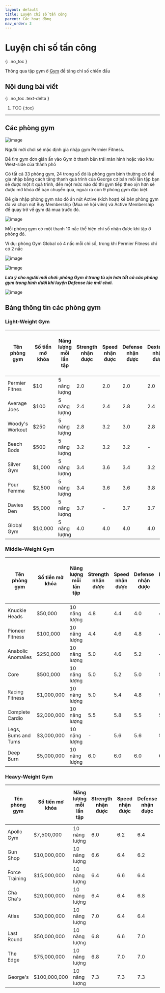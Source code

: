 ```yaml
---
layout: default
title: Luyện chỉ số tấn công
parent: Các hoạt động
nav_order: 3
---
```


# Luyện chỉ số tấn công
{: .no_toc }

Thông qua tập gym ở [Gym](https://www.torn.com/gym.php) để tăng chỉ số chiến đấu

## Nội dung bài viết
{: .no_toc .text-delta }

1. TOC
{:toc}

---

## Các phòng gym

![image](https://user-images.githubusercontent.com/21105806/150633621-d3c6d2f4-1e89-4e34-b922-28d6ea30571c.png)

Người mới chơi sẽ mặc định gia nhập gym Permier Fitness.

Để tìm gym đơn giản ấn vào Gym ở thanh bên trái màn hình hoặc vào khu West-side của thành phố

Có tất cả 33 phòng gym, 24 trong số đó là phòng gym bình thường có thể gia nhập bằng cách tăng thanh quá trình của George cơ bản mỗi lần tập bạn sẽ được một ít quá trình, đến một mức nào đó thì gym tiếp theo xịn hơn sẽ được mở khóa để bạn chuyển qua, ngoài ra còn 9 phòng gym đặc biệt.

Để gia nhập phòng gym nào đó ấn nút Active (kích hoạt) kế bên phòng gym đó và chọn nút Buy Membership (Mua vé hội viên) và Active Membership để quay trở về gym đã mua trước đó.

![image](https://user-images.githubusercontent.com/21105806/150633804-aba3c934-7f38-470c-9534-70c2c0c02414.png)

Mỗi phòng gym có một thanh 10 nấc thể hiện chỉ số nhận được khi tập ở phòng đó.

Ví dụ: phòng Gym Global có 4 nấc mỗi chỉ số, trong khi Permier Fitness chỉ có 2 nấc

![image](https://user-images.githubusercontent.com/21105806/150633882-b288bef0-f279-499b-b9b2-ba1d1ea4c348.png)

![image](https://user-images.githubusercontent.com/21105806/150633912-dedb4f73-b00d-4db6-85c6-695603a1185c.png)

**_Lưu ý cho người mới chơi: phòng Gym ở trong tù xịn hơn tất cả các phòng gym trong hình dưới khi luyện Defense lúc mới chơi._**

![image](https://user-images.githubusercontent.com/21105806/150633953-b75999d5-63d6-4f5e-ae09-9de9a7afc87b.png)

## Bảng thông tin các phòng gym

### Light-Weight Gym

| Tên phòng gym | Số tiền mở khóa | Năng lượng mỗi lần tập | Strength nhận được | Speed nhận được | Defense nhận được | Dexterity nhận được | Energy tiêu tốn để mở gym tiếp theo|
| ----------- | ----------- | ----------- | ----------- | ----------- | ----------- | ----------- | ----------- | 
| Permier Fitnes | $10 | 5 năng lượng | 2.0 | 2.0 | 2.0 | 2.0 | 200 |
| Average Joes | $100 | 5 năng lượng | 2.4 | 2.4 | 2.8 | 2.4 | 500 |
| Woody's Workout | $250 | 5 năng lượng | 2.8 | 3.2 | 3.0 | 2.8 | 1,000 |
| Beach Bods | $500 | 5 năng lượng | 3.2 | 3.2 | 3.2 | - | 2,000 |
| Silver Gym | $1,000 | 5 năng lượng | 3.4 | 3.6 | 3.4 | 3.2 | 2,750 |
| Pour Femme | $2,500 |	5 năng lượng | 3.4 | 3.6 | 3.6 | 3.8 | 3,000 |
| Davies Den | $5,000 |	5 năng lượng | 3.7 | - | 3.7 | 3.7 | 3,500 |
| Global Gym |$10,000 |	5 năng lượng | 4.0 | 4.0 | 4.0 | 4.0 | 4,000 |

### Middle-Weight Gym

| Tên phòng gym | Số tiền mở khóa | Năng lượng mỗi lần tập | Strength nhận được | Speed nhận được | Defense nhận được | Dexterity nhận được | Energy tiêu tốn để mở gym tiếp theo|
| ----------- | ----------- | ----------- | ----------- | ----------- | ----------- | ----------- | ----------- | 
| Knuckle Heads | $50,000 | 10 năng lượng | 4.8 | 4.4 | 4.0 | 4.2 | 6,000 |
| Pioneer Fitness | $100,000 | 10 năng lượng | 4.4 | 4.6 |4.8 | 4.4 | 7,000 |
| Anabolic Anomalies | $250,000| 10 năng lượng | 5.0 | 4.6 | 5.2 | 4.6 | 8,000 |
| Core | $500,000| 10 năng lượng | 5.0 | 5.2 | 5.0 | 5.0 | 11,000 |
| Racing Fitness | $1,000,000 | 10 năng lượng | 5.0 | 5.4 | 4.8 | 5.2 | 12,420 |
| Complete Cardio | $2,000,000 |	10 năng lượng | 5.5 | 5.8 | 5.5 | 5.2 | 18,000 |
| Legs, Bums and Tums | $3,000,000 |	10 năng lượng | - | 5.6 | 5.6 | 5.8 | 18,100 |
| Deep Burn | $5,000,000 | 10 năng lượng | 6.0 | 6.0 | 6.0 | 6.0 | 24,140 |

### Heavy-Weight Gym 

| Tên phòng gym | Số tiền mở khóa | Năng lượng mỗi lần tập | Strength nhận được | Speed nhận được | Defense nhận được | Dexterity nhận được | Energy tiêu tốn để mở gym tiếp theo|
| ----------- | ----------- | ----------- | ----------- | ----------- | ----------- | ----------- | ----------- | 
| Apollo Gym | $7,500,000 | 10 năng lượng | 6.0 | 6.2 | 6.4 | 6.2 | 31,260 |
| Gun Shop | $10,000,000 | 10 năng lượng | 6.6 | 6.4 | 6.2 | 6.2 | 36,610 |
| Force Training | $15,000,000 | 10 năng lượng | 6.4 | 6.6 | 6.4 | 6.8 | 46,640 |
| Cha Cha's | $20,000,000 | 10 năng lượng | 6.4 | 6.4 | 6.8 | 7.0 | 56,520 |
| Atlas | $30,000,000 | 10 năng lượng | 7.0 | 6.4 | 6.4 | 6.6 | 67,775 |
| Last Round | $50,000,000 | 10 năng lượng | 6.8 | 6.6 | 7.0 | 6.6 | 84,535 |
| The Edge | $75,000,000 | 10 năng lượng | 6.8 | 7.0 | 7.0 | 6.8 | 106,305 |
| George's | $100,000,000 | 10 năng lượng | 7.3 | 7.3 | 7.3 | 7.3 | Không |
